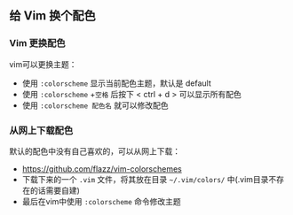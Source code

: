 ## 给 Vim 换个配色

### Vim 更换配色

vim可以更换主题：

- 使用 `:colorscheme`  显示当前配色主题，默认是 default
- 使用 `:colorscheme` +`空格` 后按下 < ctrl + d > 可以显示所有配色
- 使用 `:colorscheme 配色名` 就可以修改配色 

### 从网上下载配色

默认的配色中没有自己喜欢的，可以从网上下载：

- https://github.com/flazz/vim-colorschemes
- 下载下来的一个 `.vim` 文件，将其放在目录 `~/.vim/colors/`  中(.vim目录不存在的话需要自建)
- 最后在vim中使用 `:colorscheme`  命令修改主题
